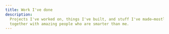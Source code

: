 ```yaml
---
title: Work I've done
description:
  Projects I've worked on, things I've built, and stuff I've made—mostly
  together with amazing people who are smarter than me.
---
```

